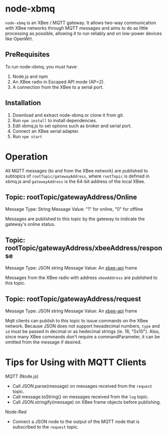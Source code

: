 node-xbmq
==========
`node-xbmq` is an XBee / MQTT gateway.  It allows two-way communication with
XBee networks through MQTT messages and aims to do as little processing as
possible, allowing it to run reliably and on low-power devices like OpenWrt.

PreRequisites
-------------
To run node-xbmq, you must have:

1. Node.js and npm
2. An XBee radio in Escaped API mode (AP=2).
3. A connection from the XBee to a serial port.

Installation
------------
1. Download and extract node-xbmq or clone it from git.
2. Run `npm install` to install dependencies. 
3. Edit xbmq.js to set options such as broker and serial port.
4. Connect an XBee serial adapter.
5. Run `npm start`

Operation
=========
All MQTT messages (to and from the XBee network) are published to subtopics of
`rootTopic/gatewayAddress`, where `rootTopic` is defined in xbmq.js 
and `gatewayAddress` is the 64-bit address of the local XBee.

Topic: rootTopic/gatewayAddress/Online
--------------------------------------
Message Type: String
Message Value: "1" for online, "0" for offline

Messages are published to this topic by the gateway to indicate the gateway's
online status.  

Topic: rootTopic/gatewayAddress/xbeeAddress/response
-----------------------------------------------------
Message Type: JSON string
Message Value: An [xbee-api](https://www.npmjs.com/package/xbee-api) frame

Messages from the XBee radio with address `xbeeAddress` are published to this 
topic. 

Topic: rootTopic/gatewayAddress/request
---------------------------------------
Message Type: JSON string
Message Value: An [xbee-api](https://www.npmjs.com/package/xbee-api) frame

Mqtt clients can publish to this topic to issue commands on the XBee network.
Because JSON does not support hexadecimal numbers, `type` and `id` must be
passed in decimal or as hedecimal strings (ie. 16, "0x10").  Also, since many 
XBee commands don't require a commandParameter, it can be omitted from the 
message if desired.

Tips for Using with MQTT Clients
=========================================

MQTT (Node.js)
* Call JSON.parse(message) on messages received from the `request` topic.
* Call message.toString() on messages received from the `log` topic.
* Call JSON.stringify(message) on XBee frame objects before publishing.

Node-Red
* Connect a JSON node to the output of the MQTT node that is subscribed to the
`request` topic.